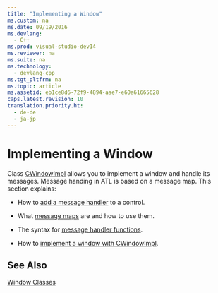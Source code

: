 ```yaml
---
title: "Implementing a Window"
ms.custom: na
ms.date: 09/19/2016
ms.devlang: 
  - C++
ms.prod: visual-studio-dev14
ms.reviewer: na
ms.suite: na
ms.technology: 
  - devlang-cpp
ms.tgt_pltfrm: na
ms.topic: article
ms.assetid: eb1ce8d6-72f9-4894-aae7-e60a61665628
caps.latest.revision: 10
translation.priority.ht: 
  - de-de
  - ja-jp
---
```

# Implementing a Window
Class [CWindowImpl](../vs140/CWindowImpl-Class.md) allows you to implement a window and handle its messages. Message handing in ATL is based on a message map. This section explains:  
  
-   How to [add a message handler](../vs140/Adding-an-ATL-Message-Handler.md) to a control.  
  
-   What [message maps](../vs140/Message-Maps--ATL-.md) are and how to use them.  
  
-   The syntax for [message handler functions](../vs140/Message-Handler-Functions.md).  
  
-   How to [implement a window with CWindowImpl](../vs140/Implementing-a-Window-with-CWindowImpl.md).  
  
## See Also  
 [Window Classes](../vs140/ATL-Window-Classes.md)